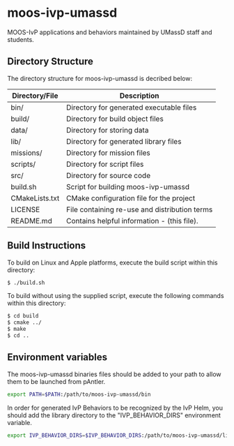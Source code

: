 # moos-ivp-umassd
MOOS-IvP applications and behaviors maintained by UMassD staff and students.

## Directory Structure
The directory structure for moos-ivp-umassd is decribed below:

Directory/File   | Description
---              | ---
bin/             | Directory for generated executable files
build/           | Directory for build object files
data/            | Directory for storing data
lib/             | Directory for generated library files
missions/        | Directory for mission files
scripts/         | Directory for script files
src/             | Directory for source code
build.sh         | Script for building moos-ivp-umassd
CMakeLists.txt   | CMake configuration file for the project
LICENSE          | File containing re-use and distribution terms
README.md        | Contains helpful information - (this file).

## Build Instructions
To build on Linux and Apple platforms, execute the build script within this
directory:

  ```bash
  $ ./build.sh
  ```

To build without using the supplied script, execute the following commands
within this directory:

  ```bash
  $ cd build
  $ cmake ../
  $ make
  $ cd ..
  ```

## Environment variables
The moos-ivp-umassd binaries files should be added to your path to allow them
to be launched from pAntler. 

  ```bash
  export PATH=$PATH:/path/to/moos-ivp-umassd/bin
  ```

In order for generated IvP Behaviors to be recognized by the IvP Helm, you
should add the library directory to the "IVP_BEHAVIOR_DIRS" environment 
variable.

  ```bash
  export IVP_BEHAVIOR_DIRS=$IVP_BEHAVIOR_DIRS:/path/to/moos-ivp-umassd/lib
  ```
